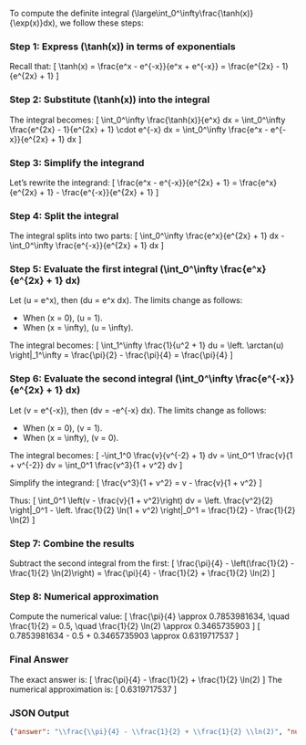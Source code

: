 To compute the definite integral \(\large\int_0^\infty\frac{\tanh(x)}{\exp(x)}dx\), we follow these steps:

### Step 1: Express \(\tanh(x)\) in terms of exponentials
Recall that:
\[
\tanh(x) = \frac{e^x - e^{-x}}{e^x + e^{-x}} = \frac{e^{2x} - 1}{e^{2x} + 1}
\]

### Step 2: Substitute \(\tanh(x)\) into the integral
The integral becomes:
\[
\int_0^\infty \frac{\tanh(x)}{e^x} dx = \int_0^\infty \frac{e^{2x} - 1}{e^{2x} + 1} \cdot e^{-x} dx = \int_0^\infty \frac{e^x - e^{-x}}{e^{2x} + 1} dx
\]

### Step 3: Simplify the integrand
Let’s rewrite the integrand:
\[
\frac{e^x - e^{-x}}{e^{2x} + 1} = \frac{e^x}{e^{2x} + 1} - \frac{e^{-x}}{e^{2x} + 1}
\]

### Step 4: Split the integral
The integral splits into two parts:
\[
\int_0^\infty \frac{e^x}{e^{2x} + 1} dx - \int_0^\infty \frac{e^{-x}}{e^{2x} + 1} dx
\]

### Step 5: Evaluate the first integral \(\int_0^\infty \frac{e^x}{e^{2x} + 1} dx\)
Let \(u = e^x\), then \(du = e^x dx\). The limits change as follows:
- When \(x = 0\), \(u = 1\).
- When \(x = \infty\), \(u = \infty\).

The integral becomes:
\[
\int_1^\infty \frac{1}{u^2 + 1} du = \left. \arctan(u) \right|_1^\infty = \frac{\pi}{2} - \frac{\pi}{4} = \frac{\pi}{4}
\]

### Step 6: Evaluate the second integral \(\int_0^\infty \frac{e^{-x}}{e^{2x} + 1} dx\)
Let \(v = e^{-x}\), then \(dv = -e^{-x} dx\). The limits change as follows:
- When \(x = 0\), \(v = 1\).
- When \(x = \infty\), \(v = 0\).

The integral becomes:
\[
-\int_1^0 \frac{v}{v^{-2} + 1} dv = \int_0^1 \frac{v}{1 + v^{-2}} dv = \int_0^1 \frac{v^3}{1 + v^2} dv
\]

Simplify the integrand:
\[
\frac{v^3}{1 + v^2} = v - \frac{v}{1 + v^2}
\]

Thus:
\[
\int_0^1 \left(v - \frac{v}{1 + v^2}\right) dv = \left. \frac{v^2}{2} \right|_0^1 - \left. \frac{1}{2} \ln(1 + v^2) \right|_0^1 = \frac{1}{2} - \frac{1}{2} \ln(2)
\]

### Step 7: Combine the results
Subtract the second integral from the first:
\[
\frac{\pi}{4} - \left(\frac{1}{2} - \frac{1}{2} \ln(2)\right) = \frac{\pi}{4} - \frac{1}{2} + \frac{1}{2} \ln(2)
\]

### Step 8: Numerical approximation
Compute the numerical value:
\[
\frac{\pi}{4} \approx 0.7853981634, \quad \frac{1}{2} = 0.5, \quad \frac{1}{2} \ln(2) \approx 0.3465735903
\]
\[
0.7853981634 - 0.5 + 0.3465735903 \approx 0.6319717537
\]

### Final Answer
The exact answer is:
\[
\frac{\pi}{4} - \frac{1}{2} + \frac{1}{2} \ln(2)
\]
The numerical approximation is:
\[
0.6319717537
\]

### JSON Output
```json
{"answer": "\\frac{\\pi}{4} - \\frac{1}{2} + \\frac{1}{2} \\ln(2)", "numerical_answer": "0.6319717537"}
```